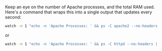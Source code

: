 Keep an eye on the number of Apache processes, and the total RAM used. Here's a command that wraps this into a single output that updates every second:
~~~bash
watch -n 1 "echo -n 'Apache Processes: ' && ps -C apache2 --no-headers | wc -l && free -m"
~~~
or
~~~bash
watch -n 1 "echo -n 'Apache Processes: ' && ps -C httpd --no-headers | wc -l && free -m"
~~~
